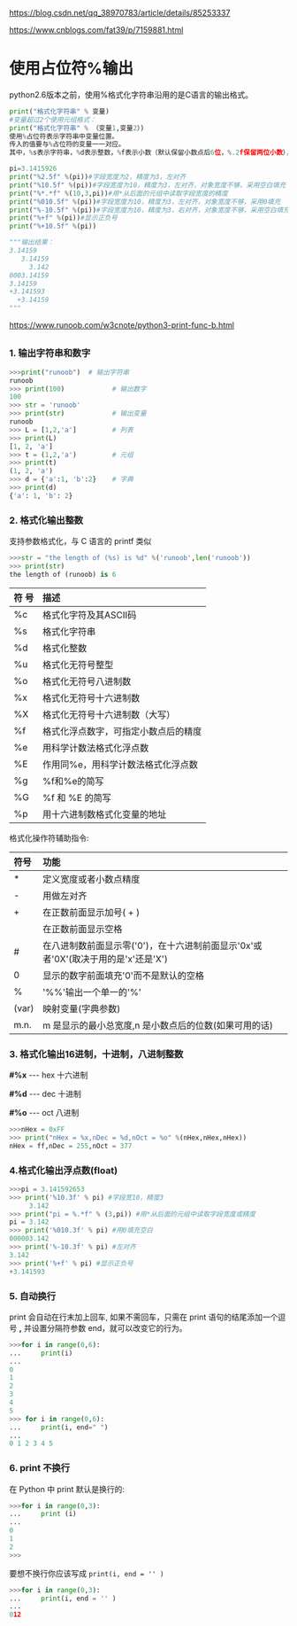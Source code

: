 https://blog.csdn.net/qq_38970783/article/details/85253337

https://www.cnblogs.com/fat39/p/7159881.html



# 使用占位符%输出

python2.6版本之前，使用%格式化字符串沿用的是C语言的输出格式。

```python
print("格式化字符串" % 变量)
#变量超过2个使用元组格式：
print("格式化字符串" % （变量1,变量2）)
使用%占位符表示字符串中变量位置。
传入的值要与%占位符的变量一一对应。
其中，%s表示字符串，%d表示整数，%f表示小数（默认保留小数点后6位，%.2f保留两位小数），存在格式化标志时，需要用 %%表示一个百分号。

```





```python
pi=3.1415926
print("%2.5f" %(pi))#字段宽度为2，精度为3，左对齐
print("%10.5f" %(pi))#字段宽度为10，精度为3，左对齐，对象宽度不够，采用空白填充
print("%*.*f" %(10,3,pi))#用*从后面的元组中读取字段宽度的精度
print("%010.5f" %(pi))#字段宽度为10，精度为3，左对齐，对象宽度不够，采用0填充
print("%-10.5f" %(pi))#字段宽度为10，精度为3，右对齐，对象宽度不够，采用空白填充
print("%+f" %(pi))#显示正负号
print("%+10.5f" %(pi))

"""输出结果：
3.14159
   3.14159
     3.142
0003.14159
3.14159   
+3.141593
  +3.14159
"""
```



https://www.runoob.com/w3cnote/python3-print-func-b.html

## 

### 1. 输出字符串和数字

```python
>>>print("runoob")  # 输出字符串
runoob 
>>> print(100)            # 输出数字
100
>>> str = 'runoob'
>>> print(str)            # 输出变量
runoob
>>> L = [1,2,'a']         # 列表 
>>> print(L)  
[1, 2, 'a']  
>>> t = (1,2,'a')         # 元组
>>> print(t)  
(1, 2, 'a')  
>>> d = {'a':1, 'b':2}    # 字典
>>> print(d)  
{'a': 1, 'b': 2}
```



### 2. 格式化输出整数

支持参数格式化，与 C 语言的 printf 类似

```python
>>>str = "the length of (%s) is %d" %('runoob',len('runoob'))
>>> print(str)
the length of (runoob) is 6
```





| 符  号 | 描述                                 |
| :----- | :----------------------------------- |
| %c     | 格式化字符及其ASCII码                |
| %s     | 格式化字符串                         |
| %d     | 格式化整数                           |
| %u     | 格式化无符号整型                     |
| %o     | 格式化无符号八进制数                 |
| %x     | 格式化无符号十六进制数               |
| %X     | 格式化无符号十六进制数（大写）       |
| %f     | 格式化浮点数字，可指定小数点后的精度 |
| %e     | 用科学计数法格式化浮点数             |
| %E     | 作用同%e，用科学计数法格式化浮点数   |
| %g     | %f和%e的简写                         |
| %G     | %f 和 %E 的简写                      |
| %p     | 用十六进制数格式化变量的地址         |

格式化操作符辅助指令:

| 符号  | 功能                                                         |
| :---- | :----------------------------------------------------------- |
| *     | 定义宽度或者小数点精度                                       |
| -     | 用做左对齐                                                   |
| +     | 在正数前面显示加号( + )                                      |
| <sp>  | 在正数前面显示空格                                           |
| #     | 在八进制数前面显示零('0')，在十六进制前面显示'0x'或者'0X'(取决于用的是'x'还是'X') |
| 0     | 显示的数字前面填充'0'而不是默认的空格                        |
| %     | '%%'输出一个单一的'%'                                        |
| (var) | 映射变量(字典参数)                                           |
| m.n.  | m 是显示的最小总宽度,n 是小数点后的位数(如果可用的话)        |

### 3. 格式化输出16进制，十进制，八进制整数

**#%x** --- hex 十六进制

**#%d** --- dec 十进制

**#%o** --- oct 八进制

```python
>>>nHex = 0xFF
>>> print("nHex = %x,nDec = %d,nOct = %o" %(nHex,nHex,nHex))
nHex = ff,nDec = 255,nOct = 377
```



### 4.格式化输出浮点数(float)

```python
>>>pi = 3.141592653  
>>> print('%10.3f' % pi) #字段宽10，精度3  
     3.142  
>>> print("pi = %.*f" % (3,pi)) #用*从后面的元组中读取字段宽度或精度  
pi = 3.142  
>>> print('%010.3f' % pi) #用0填充空白  
000003.142  
>>> print('%-10.3f' % pi) #左对齐  
3.142       
>>> print('%+f' % pi) #显示正负号  
+3.141593
```



### 5. 自动换行

print 会自动在行末加上回车, 如果不需回车，只需在 print 语句的结尾添加一个逗号 **,** 并设置分隔符参数 end，就可以改变它的行为。

```python
>>>for i in range(0,6):
...     print(i)
... 
0
1
2
3
4
5
>>> for i in range(0,6):
...     print(i, end=" ")
... 
0 1 2 3 4 5
```



### 6. print 不换行

在 Python 中 print 默认是换行的:

```python
>>>for i in range(0,3):
...     print (i)
... 
0
1
2
>>>
```



要想不换行你应该写成 `print(i, end = '' )`

```python
>>>for i in range(0,3):
...     print(i, end = '' )
... 
012
```


